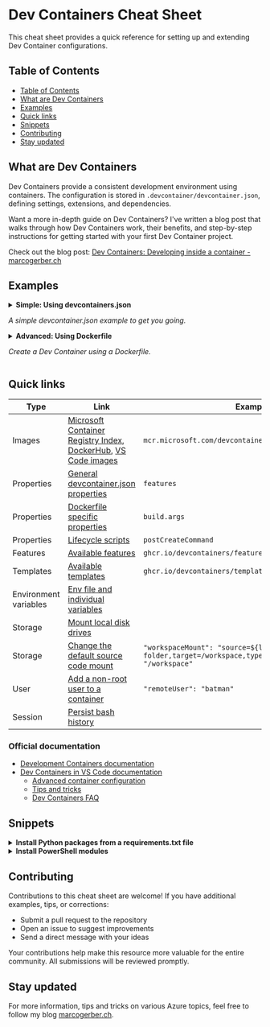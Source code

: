 # Dev Containers Cheat Sheet

This cheat sheet provides a quick reference for setting up and extending Dev Container configurations.

## Table of Contents
- [Table of Contents](#table-of-contents)
- [What are Dev Containers](#what-are-dev-containers)
- [Examples](#examples)
- [Quick links](#quick-links)
- [Snippets](#snippets)
- [Contributing](#contributing)
- [Stay updated](#stay-updated)

## What are Dev Containers

Dev Containers provide a consistent development environment using containers. The configuration is stored in `.devcontainer/devcontainer.json`, defining settings, extensions, and dependencies.

Want a more in-depth guide on Dev Containers? I've written a blog post that walks through how Dev Containers work, their benefits, and step-by-step instructions for getting started with your first Dev Container project.

Check out the blog post: [Dev Containers: Developing inside a container - marcogerber.ch](https://marcogerber.ch/dev-containers-developing-inside-a-container)

## Examples

<details>

<summary>
  <b>Simple: Using devcontainers.json</b>
  <p><i>A simple devcontainer.json example to get you going.</i></p>
</summary>

`.devcontainer/devcontainer.json`

```json
{
  "name": "simple-devcontainers-example",
  "image": "mcr.microsoft.com/devcontainers/base:ubuntu",
  "features": {
    "ghcr.io/devcontainers/features/azure-cli:1": {
      "installBicep": true
    },
    "ghcr.io/devcontainers/features/powershell:1": {
      "modules": "Az.Accounts, Az.Resources"
    },
    "ghcr.io/devcontainers/features/common-utils:2": {},
    "ghcr.io/devcontainers/features/git": {},
    "ghcr.io/devcontainers/features/python": {}
  },
  "customizations": {
    "vscode": {
      "extensions": [
        "formulahendry.auto-rename-tag",
        "ms-vscode.azurecli",
        "ms-azuretools.vscode-bicep",
        "ms-python.black-formatter",
        "sleistner.vscode-fileutils",
        "esbenp.prettier-vscode",
        "vsls-contrib.gitdoc",
        "GitHub.copilot",
        "GitHub.copilot-chat",
        "ms-toolsai.jupyter",
        "ms-python.python",
        "ms-python.vscode-pylance",
        "ms-python.debugpy",
        "oderwat.indent-rainbow",
        "wayou.vscode-todo-highlight",
        "vscode-icons-team.vscode-icons",
        "tonybaloney.vscode-pets"
      ],
      "settings": {
        "terminal.integrated.defaultProfile.linux": "bash",
        "editor.formatOnSave": true,
        "editor.defaultFormatter": "esbenp.prettier-vscode",
        "vscode-pets.petSize": "medium",
        "vscode-pets.petType": "clippy",
        "workbench.iconTheme": "vscode-icons",
        "todohighlight.keywords": [
          {
            "text": "FEATURE:",
            "color": "white",
            "backgroundColor": "#68ba7f"
          }
        ]
      }
    }
  },
  "postCreateCommand": "if [ -f \"requirements.txt\" ]; then pip install -r requirements.txt; fi && echo 'Post-creation setup complete ✅'",
  "remoteUser": "batman",
  "forwardPorts": [],
  "mounts": []
}
```

</details>

<details>

<summary>
  <b>Advanced: Using Dockerfile</b>
  <p><i>Create a Dev Container using a Dockerfile.</i></p>
</summary>

`.devcontainer/devcontainer.json`

```json
{
  "name": "advanced-devcontainers-example",
  "build": {
    "dockerfile": "Dockerfile"
  },
  "features": {
    "ghcr.io/devcontainers/features/azure-cli:1": {
      "installBicep": true
    },
    "ghcr.io/devcontainers/features/powershell:1": {
      "modules": "Az.Accounts, Az.Resources"
    },
    "ghcr.io/devcontainers/features/common-utils:2": {},
    "ghcr.io/devcontainers/features/git:1": {},
    "ghcr.io/devcontainers/features/python:1": {}
  },
  "customizations": {
    "vscode": {
      "extensions": [
        "formulahendry.auto-rename-tag",
        "ms-vscode.azurecli",
        "ms-azuretools.vscode-bicep",
        "ms-python.black-formatter",
        "sleistner.vscode-fileutils",
        "esbenp.prettier-vscode",
        "vsls-contrib.gitdoc",
        "GitHub.copilot",
        "GitHub.copilot-chat",
        "ms-toolsai.jupyter",
        "ms-python.python",
        "ms-python.vscode-pylance",
        "ms-python.debugpy",
        "oderwat.indent-rainbow",
        "wayou.vscode-todo-highlight",
        "vscode-icons-team.vscode-icons",
        "tonybaloney.vscode-pets"
      ],
      "settings": {
        "terminal.integrated.defaultProfile.linux": "bash",
        "editor.formatOnSave": true,
        "editor.defaultFormatter": "esbenp.prettier-vscode",
        "vscode-pets.petSize": "medium",
        "vscode-pets.petType": "clippy",
        "workbench.iconTheme": "vscode-icons",
        "todohighlight.keywords": [
          {
            "text": "FEATURE:",
            "color": "white",
            "backgroundColor": "#68ba7f"
          }
        ]
      }
    }
  },
  "remoteUser": "batman",
  "forwardPorts": [],
  "mounts": []
}
```

`.devcontainer/Dockerfile`

```Dockerfile
FROM mcr.microsoft.com/devcontainers/base:ubuntu
RUN apt-get update && export DEBIAN_FRONTEND=noninteractive \
    && apt-get -y install git
RUN if [ -f "requirements.txt" ]; then pip install -r requirements.txt; fi
```

</details>

## Quick links

| Type                  | Link                                                                                                                                                                                         | Examples                                                                                                                    |
| --------------------- | -------------------------------------------------------------------------------------------------------------------------------------------------------------------------------------------- | --------------------------------------------------------------------------------------------------------------------------- |
| Images                | [Microsoft Container Registry Index](https://mcr.microsoft.com/v2/_catalog), [DockerHub](https://hub.docker.com/), [VS Code images](https://hub.docker.com/r/microsoft/vscode-devcontainers) | `mcr.microsoft.com/devcontainers/base:ubuntu`                                                                               |
| Properties            | [General devcontainer.json properties](https://containers.dev/implementors/json_reference/#general-properties)                                                                               | `features`                                                                                                                  |
| Properties            | [Dockerfile specific properties](https://containers.dev/implementors/json_reference/#image-specific)                                                                                         | `build.args`                                                                                                                |
| Properties            | [Lifecycle scripts](https://containers.dev/implementors/json_reference/#lifecycle-scripts)                                                                                                   | `postCreateCommand`                                                                                                         |
| Features              | [Available features](https://containers.dev/features)                                                                                                                                        | `ghcr.io/devcontainers/features/azure-cli:1": {}`                                                                           |
| Templates             | [Available templates](https://containers.dev/templates)                                                                                                                                      | `ghcr.io/devcontainers/templates/alpine:3.2.2	`                                                                             |
| Environment variables | [Env file and individual variables](https://code.visualstudio.com/remote/advancedcontainers/environment-variables)                                                                           |                                                                                                                             |
| Storage               | [Mount local disk drives](https://code.visualstudio.com/remote/advancedcontainers/add-local-file-mount)                                                                                      |                                                                                                                             |
| Storage               | [Change the default source code mount](https://code.visualstudio.com/remote/advancedcontainers/change-default-source-mount)                                                                  | `"workspaceMount": "source=${localWorkspaceFolder}/sub-folder,target=/workspace,type=bind","workspaceFolder": "/workspace"` |
| User                  | [Add a non-root user to a container](https://code.visualstudio.com/remote/advancedcontainers/add-nonroot-user)                                                                               | `"remoteUser": "batman"`                                                                                                    |
| Session               | [Persist bash history](https://code.visualstudio.com/remote/advancedcontainers/persist-bash-history)                                                                                         |                                                                                                                             |

### Official documentation

- [Development Containers documentation](https://containers.dev/)
- [Dev Containers in VS Code documentation](https://code.visualstudio.com/docs/devcontainers/containers)
  - [Advanced container configuration](https://code.visualstudio.com/remote/advancedcontainers/overview)
  - [Tips and tricks](https://code.visualstudio.com/docs/devcontainers/tips-and-tricks)
  - [Dev Containers FAQ](https://code.visualstudio.com/docs/devcontainers/faq)

## Snippets

<details>

<summary>
  <b>Install Python packages from a requirements.txt file</b>
</summary>

This installs Python packages from a `requirements.txt` file in the root folder, using the `postCreateCommand`

```json
  "postCreateCommand": "if [ -f \"requirements.txt\" ]; then pip install -r requirements.txt; fi && echo 'Post-creation setup complete ✅'",
```

</details>

<details>

<summary>
  <b>Install PowerShell modules</b>
</summary>

PowerShell modules can be declared directly with the feature.

```json
  "features": {
    "ghcr.io/devcontainers/features/powershell:1": {
      "modules": "Az.Accounts, Az.Resources"
    }
  },
```

</details>

## Contributing

Contributions to this cheat sheet are welcome! If you have additional examples, tips, or corrections:

- Submit a pull request to the repository
- Open an issue to suggest improvements
- Send a direct message with your ideas

Your contributions help make this resource more valuable for the entire community. All submissions will be reviewed promptly.

## Stay updated

For more information, tips and tricks on various Azure topics, feel free to follow my blog [marcogerber.ch](https://marcogerber.ch/).